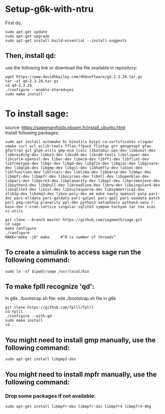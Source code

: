 # Setup-g6k-with-ntru
First do,  
``` console
sudo apt-get update  
sudo apt-get upgrade  
sudo apt-get install build-essential --install-suggests  
```

## Then, install qd:  
use the following link or download the file available in repository:  
``` console
wget https://www.davidhbailey.com/dhbsoftware/qd-2.3.24.tar.gz  
tar -xf qd-2.3.24.tar.gz  
cd qd-2.3.24  
./configure --enable-shared=yes  
sudo make install  
```

# To install sage:  
source: https://sagemanifolds.obspm.fr/install_ubuntu.html  
Install following packages:
``` console
sudo apt install automake bc binutils bzip2 ca-certificates cliquer cmake curl ecl eclib-tools fflas-ffpack flintqs g++ gengetopt gfan gfortran git glpk-utils gmp-ecm lcalc libatomic-ops-dev libboost-dev libbraiding-dev libbz2-dev libcdd-dev libcdd-tools libcliquer-dev libcurl4-openssl-dev libec-dev libecm-dev libffi-dev libflint-dev libfreetype-dev libgc-dev libgd-dev libgf2x-dev libgiac-dev libgivaro-dev libglpk-dev libgmp-dev libgsl-dev libhomfly-dev libiml-dev liblfunction-dev liblrcalc-dev liblzma-dev libm4rie-dev libmpc-dev libmpfi-dev libmpfr-dev libncurses-dev libntl-dev libopenblas-dev libpari-dev libpcre3-dev libplanarity-dev libppl-dev libprimesieve-dev libpython3-dev libqhull-dev libreadline-dev librw-dev libsingular4-dev libsqlite3-dev libssl-dev libsuitesparse-dev libsymmetrica2-dev zlib1g-dev libzmq3-dev libzn-poly-dev m4 make nauty openssl palp pari-doc pari-elldata pari-galdata pari-galpol pari-gp2c pari-seadata patch perl pkg-config planarity ppl-dev python3-setuptools python3-venv r-base-dev r-cran-lattice singular sqlite3 sympow tachyon tar tox xcas xz-utils
```

``` console
git clone --branch master https://github.com/sagemath/sage.git  
cd sage
make configure  
./configure  
MAKE="make -j8" make     #“8 is number of threads”  
```

## To create a simulink to access sage run the following command:  
``` console
sudo ln -sf $(pwd)/sage /usr/local/bin  
```

## To make fplll recognize 'qd':  
In g6k ./bootstrap.sh file: edit ./bootstrap.sh file in g6k  
``` console
git clone https://github.com/fplll/fplll
cd fplll
./configure --with-qd 
sudo make install
cd ..  
```

## You might need to install gmp manually, use the following command:  
``` console
sudo apt-get install libgmp3-dev
```

## You might need to install mpfr manually, use the following command:
### Drop some packages if not available: 
``` console
sudo apt-get install libmpfr-dev libmpfr-doc libmpfr4 libmpfr4-dbg  
```

